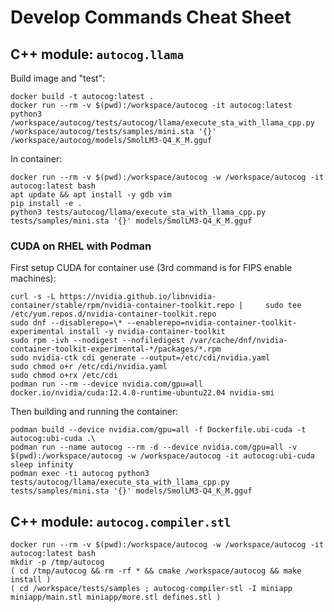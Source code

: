 # Develop Commands Cheat Sheet

## C++ module: `autocog.llama`

Build image and "test":
```
docker build -t autocog:latest .
docker run --rm -v $(pwd):/workspace/autocog -it autocog:latest python3 /workspace/autocog/tests/autocog/llama/execute_sta_with_llama_cpp.py /workspace/autocog/tests/samples/mini.sta '{}' /workspace/autocog/models/SmolLM3-Q4_K_M.gguf
```

In container:
```
docker run --rm -v $(pwd):/workspace/autocog -w /workspace/autocog -it autocog:latest bash
apt update && apt install -y gdb vim
pip install -e .
python3 tests/autocog/llama/execute_sta_with_llama_cpp.py tests/samples/mini.sta '{}' models/SmolLM3-Q4_K_M.gguf
```

### CUDA on RHEL with Podman

First setup CUDA for container use (3rd command is for FIPS enable machines):
```
curl -s -L https://nvidia.github.io/libnvidia-container/stable/rpm/nvidia-container-toolkit.repo |     sudo tee /etc/yum.repos.d/nvidia-container-toolkit.repo
sudo dnf --disablerepo=\* --enablerepo=nvidia-container-toolkit-experimental install -y nvidia-container-toolkit
sudo rpm -ivh --nodigest --nofiledigest /var/cache/dnf/nvidia-container-toolkit-experimental-*/packages/*.rpm
sudo nvidia-ctk cdi generate --output=/etc/cdi/nvidia.yaml
sudo chmod o+r /etc/cdi/nvidia.yaml
sudo chmod o+rx /etc/cdi
podman run --rm --device nvidia.com/gpu=all docker.io/nvidia/cuda:12.4.0-runtime-ubuntu22.04 nvidia-smi
```
Then building and running the container:
```
podman build --device nvidia.com/gpu=all -f Dockerfile.ubi-cuda -t autocog:ubi-cuda .\
podman run --name autocog --rm -d --device nvidia.com/gpu=all -v $(pwd):/workspace/autocog -w /workspace/autocog -it autocog:ubi-cuda sleep infinity
podman exec -ti autocog python3 tests/autocog/llama/execute_sta_with_llama_cpp.py tests/samples/mini.sta '{}' models/SmolLM3-Q4_K_M.gguf
```

## C++ module: `autocog.compiler.stl`

```
docker run --rm -v $(pwd):/workspace/autocog -w /workspace/autocog -it autocog:latest bash
mkdir -p /tmp/autocog
( cd /tmp/autocog && rm -rf * && cmake /workspace/autocog && make install )
( cd /workspace/tests/samples ; autocog-compiler-stl -I miniapp miniapp/main.stl miniapp/more.stl defines.stl )
```
